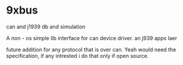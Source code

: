 # 9xbus
can and j1939 db and simulation

A non - os simple lib interface for can device driver.
an j939 apps laer

future addition for any protocol that is over can.
Yeah would need the specification, if any intrested i do that only if open source.

